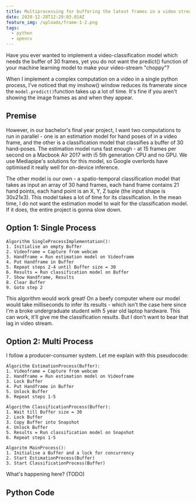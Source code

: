 ```yaml
---
title: Multiprocessing for buffering the latest frames in a video stream
date: 2020-12-28T12:29:03.014Z
feature_img: /uploads/frame-1-2.png
tags:
  - python
  - opencv
---
```

Have you ever wanted to implement a video-classification model which needs the buffer of 30 frames, yet you do not want the predict() function of your machine learning model to make your video-stream "choppy"?

When I implement a complex computation on a video in a single python process, I've noticed that my imshow() window reduces its framerate since the `model.predict()`function takes up a lot of time. It's fine if you aren't showing the image frames as and when they appear.

## Premise

However, in our bachelor's final year project, I want two computations to run in parallel - one is an estimation model for hand poses of in a video frame, and the other is a classification model that classifies a buffer of 30 hand-poses. The estimation model runs fast enough - at 15 frames per second on a Macbook Air 2017 with i5 5th generation CPU and no GPU. We use Mediapipe's solutions for this model, so Google overlords have optimised it really well for on-device inference.

The other model is our own - a spatio-temporal classification model that takes as input an array of 30 hand frames, each hand frame contains 21 hand points, each hand point is an X, Y, Z tuple (the input shape is 30x21x3). This model takes a lot of time for its classification. In the mean time, I do not want the estimation model to wait for the classification model. If it does, the entire project is gonna slow down.

## Option 1: Single Process

```
Algorithm SingleProcessImplementation():
1. Initialise an empty Buffer
2. Videoframe = Capture from webcam
3. Handframe = Run estimation model on Videoframe
4. Put Handframe in Buffer
5. Repeat steps 2-4 until Buffer size = 30
6. Results = Run classification model on Buffer
7. Show Handframe, Results
8. Clear Buffer
9. Goto step 2
```

This algorithm would work great! On a beefy computer where our model would take milliseconds to infer its results - which isn't the case here since I'm a broke undergraduate student with 5 year old laptop hardware. This can work, it'll give me the classification results. But I don't want to bear that lag in video stream.

## Option 2: Multi Process

I follow a producer-consumer system. Let me explain with this pseudocode:

```
Algorithm EstimationProcess(Buffer):
1. Videoframe = Capture from webcam
2. Handframe = Run estimation model on Videoframe
3. Lock Buffer
4. Put Handframe in Buffer
5. Unlock Buffer
6. Repeat steps 1-5

Algorithm ClassificationProcess(Buffer):
1. Wait till Buffer size = 30
2. Lock Buffer
3. Copy Buffer into Snapshot
4. Unlock Buffer
5. Results = Run classification model on Snapshot
6. Repeat steps 1-5

Algoritm MainProcess():
1. Initialise a Buffer and a lock for concurrency
2. Start EstimationProcess(Buffer)
3. Start ClassificationProcess(Buffer)
```

What's happening here?
(TODO)

## Python Code


